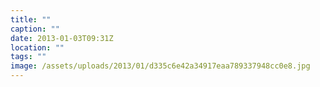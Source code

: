 ```yaml
---
title: ""
caption: ""
date: 2013-01-03T09:31Z
location: ""
tags: ""
image: /assets/uploads/2013/01/d335c6e42a34917eaa789337948cc0e8.jpg
---
```

